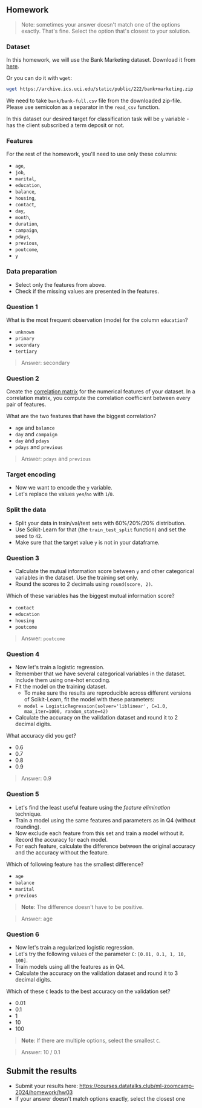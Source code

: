 ## Homework

> Note: sometimes your answer doesn't match one of the options exactly.
> That's fine.
> Select the option that's closest to your solution.

### Dataset

In this homework, we will use the Bank Marketing dataset. Download it from [here](https://archive.ics.uci.edu/static/public/222/bank+marketing.zip).

Or you can do it with `wget`:

```bash
wget https://archive.ics.uci.edu/static/public/222/bank+marketing.zip
```

We need to take `bank/bank-full.csv` file from the downloaded zip-file. Please use semicolon as a separator in the `read_csv` function.

In this dataset our desired target for classification task will be `y` variable - has the client subscribed a term deposit or not.

### Features

For the rest of the homework, you'll need to use only these columns:

- `age`,
- `job`,
- `marital`,
- `education`,
- `balance`,
- `housing`,
- `contact`,
- `day`,
- `month`,
- `duration`,
- `campaign`,
- `pdays`,
- `previous`,
- `poutcome`,
- `y`

### Data preparation

- Select only the features from above.
- Check if the missing values are presented in the features.

### Question 1

What is the most frequent observation (mode) for the column `education`?

- `unknown`
- `primary`
- `secondary`
- `tertiary`

> Answer: secondary

### Question 2

Create the [correlation matrix](https://www.google.com/search?q=correlation+matrix) for the numerical features of your dataset.
In a correlation matrix, you compute the correlation coefficient between every pair of features.

What are the two features that have the biggest correlation?

- `age` and `balance`
- `day` and `campaign`
- `day` and `pdays`
- `pdays` and `previous`

> Answer: `pdays` and `previous`

### Target encoding

- Now we want to encode the `y` variable.
- Let's replace the values `yes`/`no` with `1`/`0`.

### Split the data

- Split your data in train/val/test sets with 60%/20%/20% distribution.
- Use Scikit-Learn for that (the `train_test_split` function) and set the seed to `42`.
- Make sure that the target value `y` is not in your dataframe.

### Question 3

- Calculate the mutual information score between `y` and other categorical variables in the dataset. Use the training set only.
- Round the scores to 2 decimals using `round(score, 2)`.

Which of these variables has the biggest mutual information score?

- `contact`
- `education`
- `housing`
- `poutcome`

> Answer: `poutcome`

### Question 4

- Now let's train a logistic regression.
- Remember that we have several categorical variables in the dataset. Include them using one-hot encoding.
- Fit the model on the training dataset.
  - To make sure the results are reproducible across different versions of Scikit-Learn, fit the model with these parameters:
  - `model = LogisticRegression(solver='liblinear', C=1.0, max_iter=1000, random_state=42)`
- Calculate the accuracy on the validation dataset and round it to 2 decimal digits.

What accuracy did you get?

- 0.6
- 0.7
- 0.8
- 0.9

> Answer: 0.9

### Question 5

- Let's find the least useful feature using the _feature elimination_ technique.
- Train a model using the same features and parameters as in Q4 (without rounding).
- Now exclude each feature from this set and train a model without it. Record the accuracy for each model.
- For each feature, calculate the difference between the original accuracy and the accuracy without the feature.

Which of following feature has the smallest difference?

- `age`
- `balance`
- `marital`
- `previous`

> **Note**: The difference doesn't have to be positive.

> Answer: age

### Question 6

- Now let's train a regularized logistic regression.
- Let's try the following values of the parameter `C`: `[0.01, 0.1, 1, 10, 100]`.
- Train models using all the features as in Q4.
- Calculate the accuracy on the validation dataset and round it to 3 decimal digits.

Which of these `C` leads to the best accuracy on the validation set?

- 0.01
- 0.1
- 1
- 10
- 100

> **Note**: If there are multiple options, select the smallest `C`.

> Answer: 10 / 0.1

## Submit the results

- Submit your results here: https://courses.datatalks.club/ml-zoomcamp-2024/homework/hw03
- If your answer doesn't match options exactly, select the closest one
